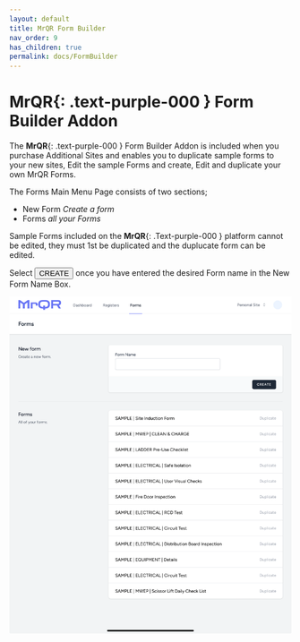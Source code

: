 ```yaml
---
layout: default
title: MrQR Form Builder
nav_order: 9
has_children: true
permalink: docs/FormBuilder
---
```

# **MrQR**{: .text-purple-000 } Form Builder Addon
The
 **MrQR**{: .text-purple-000 } Form Builder Addon is included when you purchase Additional Sites and enables you to duplicate sample forms to your new sites, Edit the sample Forms and create, Edit and duplicate your own MrQR Forms.

The Forms Main Menu Page consists of two sections;
* New Form *Create a form*
* Forms *all your Forms*

Sample Forms included on the **MrQR**{: .Text-purple-000 } platform cannot be edited, they must 1st be duplicated and the duplucate form can be edited.

Select <a href="https://docs.mrqr.me/FormBuilder/Create">  <button class="button button1">CREATE</button></a> once you have entered the desired Form name in the New Form Name Box.

![MrQR Form Builder](/assets/images/Forms/MrQR_Form_Main_Menu.png "Main Page")
